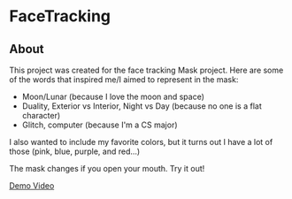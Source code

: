 # FaceTracking

## About
This project was created for the face tracking Mask project. Here are some of the words that inspired me/I aimed to represent in the mask: 

- Moon/Lunar (because I love the moon and space)
- Duality, Exterior vs Interior, Night vs Day (because no one is a flat character)
- Glitch, computer (because I'm a CS major)

I also wanted to include my favorite colors, but it turns out I have a lot of those (pink, blue, purple, and red...)

The mask changes if you open your mouth. Try it out!

[Demo Video](https://youtu.be/UajtKxfmfn4)
